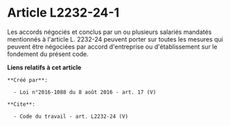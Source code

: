 # Article L2232-24-1

Les accords négociés et conclus par un ou plusieurs salariés mandatés mentionnés à l'article L. 2232-24 peuvent porter sur
toutes les mesures qui peuvent être négociées par accord d'entreprise ou d'établissement sur le fondement du présent code.

**Liens relatifs à cet article**

	**Créé par**:

	  - Loi n°2016-1088 du 8 août 2016 - art. 17 (V)

	**Cite**:

	  - Code du travail - art. L2232-24 (V)
